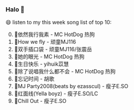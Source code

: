 

### Halo 👋

😄 listen to my this week song list of top 10:

0. 🌈依然我行我素 - MC HotDog 热狗
1. 🌈How we fly - 顽童MJ116
2. 🌈双手插口袋 - 顽童MJ116/张震岳
3. 🌈她的眼光 - MC HotDog 热狗
4. 🌈生日快乐 - yihuik苡慧
5. 🌈除了说唱我什么都不会 - MC HotDog 热狗
6. 🌈忘记时间 - 胡歌
7. 🌈MJ Party2008(beats by ezasscul) - 瘦子E.SO
8. 🌈红面线(Yella boyz) - 瘦子E.SO/LC
9. 🌈Chill Out - 瘦子E.SO

